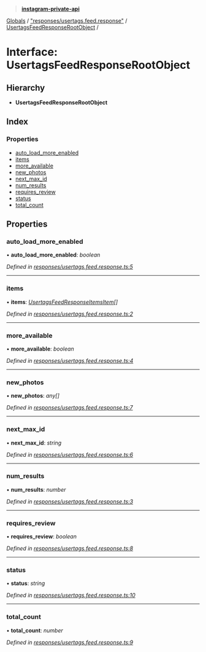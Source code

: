 > **[instagram-private-api](../README.md)**

[Globals](../README.md) / ["responses/usertags.feed.response"](../modules/_responses_usertags_feed_response_.md) / [UsertagsFeedResponseRootObject](_responses_usertags_feed_response_.usertagsfeedresponserootobject.md) /

# Interface: UsertagsFeedResponseRootObject

## Hierarchy

* **UsertagsFeedResponseRootObject**

## Index

### Properties

* [auto_load_more_enabled](_responses_usertags_feed_response_.usertagsfeedresponserootobject.md#auto_load_more_enabled)
* [items](_responses_usertags_feed_response_.usertagsfeedresponserootobject.md#items)
* [more_available](_responses_usertags_feed_response_.usertagsfeedresponserootobject.md#more_available)
* [new_photos](_responses_usertags_feed_response_.usertagsfeedresponserootobject.md#new_photos)
* [next_max_id](_responses_usertags_feed_response_.usertagsfeedresponserootobject.md#next_max_id)
* [num_results](_responses_usertags_feed_response_.usertagsfeedresponserootobject.md#num_results)
* [requires_review](_responses_usertags_feed_response_.usertagsfeedresponserootobject.md#requires_review)
* [status](_responses_usertags_feed_response_.usertagsfeedresponserootobject.md#status)
* [total_count](_responses_usertags_feed_response_.usertagsfeedresponserootobject.md#total_count)

## Properties

###  auto_load_more_enabled

• **auto_load_more_enabled**: *boolean*

*Defined in [responses/usertags.feed.response.ts:5](https://github.com/dilame/instagram-private-api/blob/01eb399/src/responses/usertags.feed.response.ts#L5)*

___

###  items

• **items**: *[UsertagsFeedResponseItemsItem](_responses_usertags_feed_response_.usertagsfeedresponseitemsitem.md)[]*

*Defined in [responses/usertags.feed.response.ts:2](https://github.com/dilame/instagram-private-api/blob/01eb399/src/responses/usertags.feed.response.ts#L2)*

___

###  more_available

• **more_available**: *boolean*

*Defined in [responses/usertags.feed.response.ts:4](https://github.com/dilame/instagram-private-api/blob/01eb399/src/responses/usertags.feed.response.ts#L4)*

___

###  new_photos

• **new_photos**: *any[]*

*Defined in [responses/usertags.feed.response.ts:7](https://github.com/dilame/instagram-private-api/blob/01eb399/src/responses/usertags.feed.response.ts#L7)*

___

###  next_max_id

• **next_max_id**: *string*

*Defined in [responses/usertags.feed.response.ts:6](https://github.com/dilame/instagram-private-api/blob/01eb399/src/responses/usertags.feed.response.ts#L6)*

___

###  num_results

• **num_results**: *number*

*Defined in [responses/usertags.feed.response.ts:3](https://github.com/dilame/instagram-private-api/blob/01eb399/src/responses/usertags.feed.response.ts#L3)*

___

###  requires_review

• **requires_review**: *boolean*

*Defined in [responses/usertags.feed.response.ts:8](https://github.com/dilame/instagram-private-api/blob/01eb399/src/responses/usertags.feed.response.ts#L8)*

___

###  status

• **status**: *string*

*Defined in [responses/usertags.feed.response.ts:10](https://github.com/dilame/instagram-private-api/blob/01eb399/src/responses/usertags.feed.response.ts#L10)*

___

###  total_count

• **total_count**: *number*

*Defined in [responses/usertags.feed.response.ts:9](https://github.com/dilame/instagram-private-api/blob/01eb399/src/responses/usertags.feed.response.ts#L9)*